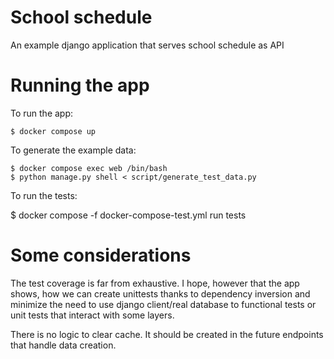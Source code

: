 # School schedule

An example django application that serves school schedule as API

# Running the app

To run the app:

    $ docker compose up

To generate the example data:

    $ docker compose exec web /bin/bash
    $ python manage.py shell < script/generate_test_data.py

To run the tests:

   $ docker compose -f docker-compose-test.yml run tests

# Some considerations

The test coverage is far from exhaustive. I hope, however that the app shows,
how we can create unittests thanks to dependency inversion and minimize
the need to use django client/real database to functional tests or unit
tests that interact with some layers.

There is no logic to clear cache.  It should be created in the future
endpoints that handle data creation.
